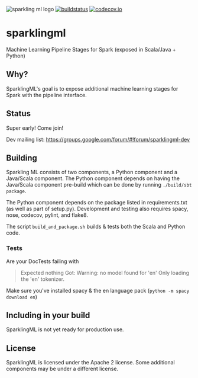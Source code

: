 ![sparkling ml logo](https://raw.githubusercontent.com/sparklingpandas/sparklingml/master/imgs/sparkling_ml.png)
[![buildstatus](https://travis-ci.org/sparklingpandas/sparklingml.svg?branch=master)](https://travis-ci.org/sparklingpandas/sparklingml)
[![codecov.io](http://codecov.io/github/sparklingpandas/sparklingml/coverage.svg?branch=master)](http://codecov.io/github/sparklingpandas/sparklingml?branch=master)

# sparklingml
Machine Learning Pipeline Stages for Spark (exposed in Scala/Java + Python)

## Why?

SparklingML's goal is to expose additional machine learning stages for Spark with the pipeline interface.

## Status

Super early! Come join!

Dev mailing list: https://groups.google.com/forum/#!forum/sparklingml-dev

## Building

Sparkling ML consists of two components, a Python component and a Java/Scala component. The Python component depends on having the Java/Scala component pre-build which can be done by running `./build/sbt package`.


The Python component depends on the package listed in requirements.txt (as well as part of setup.py). Development and testing also requires spacy, nose, codecov, pylint, and flake8.


The script `build_and_package.sh` builds & tests both the Scala and Python code.

### Tests

Are your DocTests failing with

>Expected nothing
>Got:
>    <BLANKLINE>
>        Warning: no model found for 'en'
>    <BLANKLINE>
>        Only loading the 'en' tokenizer.
>    <BLANKLINE>


Make sure you've installed spacy & the en language pack (`python -m spacy download en`)

## Including in your build

SparklingML is not yet ready for production use.

## License

SparklingML is licensed under the Apache 2 license. Some additional components may be under a different license.
